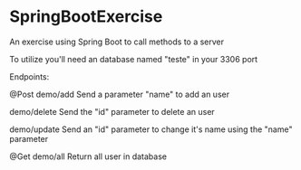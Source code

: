 # SpringBootExercise
An exercise using Spring Boot to call methods to a server

To utilize you'll need an database named "teste" in your 3306 port

Endpoints:

@Post 
demo/add
Send a parameter "name" to add an user

demo/delete
Send the "id" parameter to delete an user

demo/update
Send an "id" parameter to change it's name using the "name" parameter

@Get 
demo/all
Return all user in database
